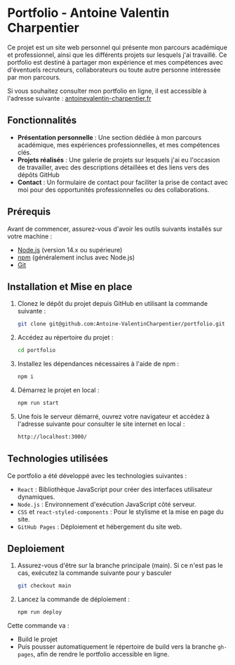 # Portfolio - Antoine Valentin Charpentier
Ce projet est un site web personnel qui présente mon parcours académique et professionnel, ainsi que les différents projets sur lesquels j'ai travaillé. Ce portfolio est destiné à partager mon expérience et mes compétences avec d'éventuels recruteurs, collaborateurs ou toute autre personne intéressée par mon parcours.

Si vous souhaitez consulter mon portfolio en ligne, il est accessible à l'adresse suivante : [antoinevalentin-charpentier.fr](https://antoinevalentin-charpentier.fr/)

## Fonctionnalités
- **Présentation personnelle** : Une section dédiée à mon parcours académique, mes expériences professionnelles, et mes compétences clés.
- **Projets réalisés** : Une galerie de projets sur lesquels j'ai eu l'occasion de travailler, avec des descriptions détaillées et des liens vers des dépôts GitHub
- **Contact** : Un formulaire de contact pour faciliter la prise de contact avec moi pour des opportunités professionnelles ou des collaborations.

## Prérequis
Avant de commencer, assurez-vous d'avoir les outils suivants installés sur votre machine :
- [Node.js](https://nodejs.org/) (version 14.x ou supérieure)
- [npm](https://www.npmjs.com/) (généralement inclus avec Node.js)
- [Git](https://git-scm.com/)

## Installation et Mise en place

1. Clonez le dépôt du projet depuis GitHub en utilisant la commande suivante :
   ```bash
   git clone git@github.com:Antoine-ValentinCharpentier/portfolio.git
   ```
2. Accédez au répertoire du projet :
   ```bash
   cd portfolio
   ```
3. Installez les dépendances nécessaires à l'aide de npm :
   ```bash
   npm i
   ```
4. Démarrez le projet en local :
   ```bash
   npm run start
   ```
5. Une fois le serveur démarré, ouvrez votre navigateur et accédez à l'adresse suivante pour consulter le site internet en local :
   ```bash
   http://localhost:3000/
   ```
## Technologies utilisées

Ce portfolio a été développé avec les technologies suivantes :
- ``React`` : Bibliothèque JavaScript pour créer des interfaces utilisateur dynamiques.
- ``Node.js`` : Environnement d'exécution JavaScript côté serveur.
- ``CSS`` et ``react-styled-components`` : Pour le stylisme et la mise en page du site.
- ``GitHub Pages`` : Déploiement et hébergement du site web.

## Deploiement
1. Assurez-vous d'être sur la branche principale (main). Si ce n'est pas le cas, exécutez la commande suivante pour y basculer 
   ```bash
   git checkout main
   ```
2. Lancez la commande de déploiement :
   ```bash
   npm run deploy
   ```

Cette commande va :
- Build le projet
- Puis pousser automatiquement le répertoire de build vers la branche ``gh-pages``, afin de rendre le portfolio accessible en ligne.
   
